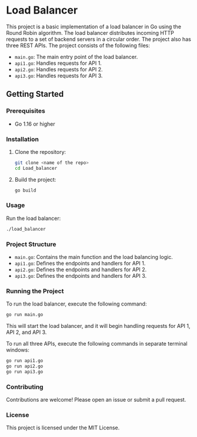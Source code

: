 # Load Balancer
This project is a basic implementation of a load balancer in Go using the Round Robin algorithm. The load balancer distributes incoming HTTP requests to a set of backend servers in a circular order. The project also has three REST APIs. The project consists of the following files:

- `main.go`: The main entry point of the load balancer.
- `api1.go`: Handles requests for API 1.
- `api2.go`: Handles requests for API 2.
- `api3.go`: Handles requests for API 3.

## Getting Started

### Prerequisites

- Go 1.16 or higher

### Installation

1. Clone the repository:
    ```sh
    git clone <name of the repo>
    cd Load_balancer
    ```

2. Build the project:
    ```sh
    go build
    ```

### Usage

Run the load balancer:
```sh
./load_balancer
```

### Project Structure

- `main.go`: Contains the main function and the load balancing logic.
- `api1.go`: Defines the endpoints and handlers for API 1.
- `api2.go`: Defines the endpoints and handlers for API 2.
- `api3.go`: Defines the endpoints and handlers for API 3.

### Running the Project

To run the load balancer, execute the following command:

```sh
go run main.go
```

This will start the load balancer, and it will begin handling requests for API 1, API 2, and API 3.

To run all three APIs, execute the following commands in separate terminal windows:

```sh
go run api1.go
go run api2.go
go run api3.go
```

### Contributing

Contributions are welcome! Please open an issue or submit a pull request.

### License

This project is licensed under the MIT License.